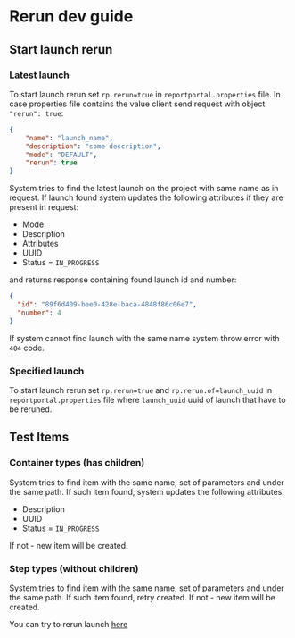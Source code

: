 # Rerun dev guide

## Start launch rerun

### Latest launch

To start launch rerun set `rp.rerun=true` in `reportportal.properties` file. In case properties file contains the value client send request with object `"rerun": true`:
```json
{
    "name": "launch_name",
    "description": "some description",
    "mode": "DEFAULT",
    "rerun": true
}
```

System tries to find the latest launch on the project with same name as in request. If launch found system updates the following attributes if they are present in request:
- Mode
- Description
- Attributes
- UUID
- Status = `IN_PROGRESS` 

and returns response containing found launch id and number:
```json
{
  "id": "89f6d409-bee0-428e-baca-4848f86c06e7",
  "number": 4
}
```

If system cannot find launch with the same name system throw error with `404` code.

### Specified launch

To start launch rerun set `rp.rerun=true` and `rp.rerun.of=launch_uuid` in `reportportal.properties` file where `launch_uuid` uuid of launch that have to be reruned.

## Test Items

### Container types (has children)

System tries to find item with the same name, set of parameters and under the same path. If such item found, system updates the following attributes:

- Description
- UUID
- Status = `IN_PROGRESS`
 
If not - new item will be created.

### Step types (without children)

System tries to find item with the same name, set of parameters and under the same path. If such item found, retry created. If not - new item will be created.

You can try to rerun launch [here](https://github.com/reportportal/examples-java)










